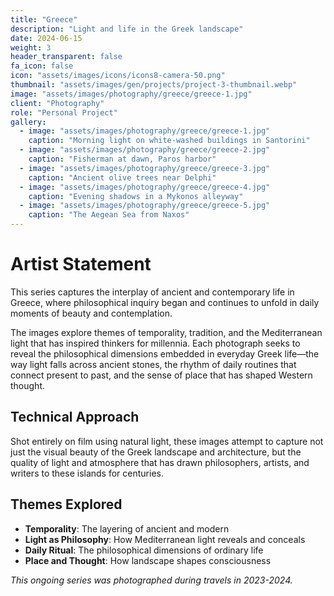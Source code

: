 ```yaml
---
title: "Greece"
description: "Light and life in the Greek landscape"
date: 2024-06-15
weight: 3
header_transparent: false
fa_icon: false
icon: "assets/images/icons/icons8-camera-50.png"
thumbnail: "assets/images/gen/projects/project-3-thumbnail.webp"
image: "assets/images/photography/greece/greece-1.jpg"
client: "Photography"
role: "Personal Project"
gallery:
  - image: "assets/images/photography/greece/greece-1.jpg"
    caption: "Morning light on white-washed buildings in Santorini"
  - image: "assets/images/photography/greece/greece-2.jpg"
    caption: "Fisherman at dawn, Paros harbor"
  - image: "assets/images/photography/greece/greece-3.jpg"
    caption: "Ancient olive trees near Delphi"
  - image: "assets/images/photography/greece/greece-4.jpg"
    caption: "Evening shadows in a Mykonos alleyway"
  - image: "assets/images/photography/greece/greece-5.jpg"
    caption: "The Aegean Sea from Naxos"
---
```


# Artist Statement

This series captures the interplay of ancient and contemporary life in Greece, where philosophical inquiry began and continues to unfold in daily moments of beauty and contemplation.

The images explore themes of temporality, tradition, and the Mediterranean light that has inspired thinkers for millennia. Each photograph seeks to reveal the philosophical dimensions embedded in everyday Greek life—the way light falls across ancient stones, the rhythm of daily routines that connect present to past, and the sense of place that has shaped Western thought.

## Technical Approach

Shot entirely on film using natural light, these images attempt to capture not just the visual beauty of the Greek landscape and architecture, but the quality of light and atmosphere that has drawn philosophers, artists, and writers to these islands for centuries.

## Themes Explored

- **Temporality**: The layering of ancient and modern
- **Light as Philosophy**: How Mediterranean light reveals and conceals
- **Daily Ritual**: The philosophical dimensions of ordinary life
- **Place and Thought**: How landscape shapes consciousness

*This ongoing series was photographed during travels in 2023-2024.*
